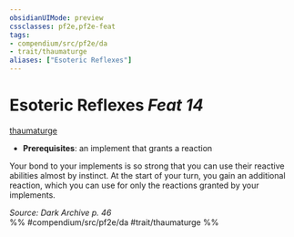 ```yaml
---
obsidianUIMode: preview
cssclasses: pf2e,pf2e-feat
tags:
- compendium/src/pf2e/da
- trait/thaumaturge
aliases: ["Esoteric Reflexes"]
---
```

# Esoteric Reflexes  *Feat 14*  
[thaumaturge](rules/traits/thaumaturge-da.md "Thaumaturge Class Trait")  

- **Prerequisites**: an implement that grants a reaction

Your bond to your implements is so strong that you can use their reactive abilities almost by instinct. At the start of your turn, you gain an additional reaction, which you can use for only the reactions granted by your implements.

*Source: Dark Archive p. 46*  
%% #compendium/src/pf2e/da #trait/thaumaturge %%